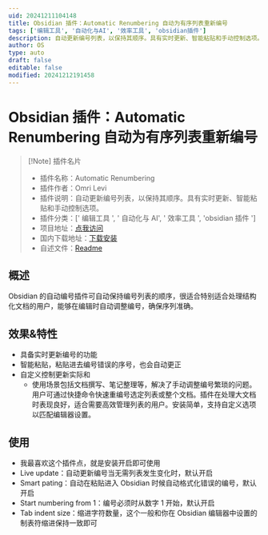 ```yaml
---
uid: 20241211104148
title: Obsidian 插件：Automatic Renumbering 自动为有序列表重新编号
tags: ['编辑工具', '自动化与AI', '效率工具', 'obsidian插件']
description: 自动更新编号列表，以保持其顺序。具有实时更新、智能粘贴和手动控制选项。
author: OS
type: auto
draft: false
editable: false
modified: 20241212191458
---
```


# Obsidian 插件：Automatic Renumbering 自动为有序列表重新编号

> [!Note] 插件名片
> - 插件名称：Automatic Renumbering
> - 插件作者：Omri Levi
> - 插件说明：自动更新编号列表，以保持其顺序。具有实时更新、智能粘贴和手动控制选项。
> - 插件分类：[' 编辑工具 ', ' 自动化与 AI', ' 效率工具 ', 'obsidian 插件 ']
> - 项目地址：[点我访问](https://github.com/OmriLeviGit/Automatic-Renumbering-Obsidian)
> - 国内下载地址：[下载安装](https://pkmer.cn/products/plugin/pluginMarket/?automatic-renumbering)
> - 自述文件：[Readme](https://ghproxy.net/https://raw.githubusercontent.com/OmriLeviGit/Automatic-Renumbering-Obsidian/main/README.md)

## 概述

Obsidian 的自动编号插件可自动保持编号列表的顺序，很适合特别适合处理结构化文档的用户，能够在编辑时自动调整编号，确保序列准确。

## 效果&特性

- 具备实时更新编号的功能
- 智能粘贴，粘贴进去编号错误的序号，也会自动更正
- 自定义控制更新实际和
	- 使用场景包括文档撰写、笔记整理等，解决了手动调整编号繁琐的问题。用户可通过快捷命令快速重编号选定列表或整个文档。插件在处理大文档时表现良好，适合需要高效管理列表的用户。安装简单，支持自定义选项以匹配编辑器设置。

## 使用

- 我最喜欢这个插件点，就是安装开启即可使用
- Live update：自动更新编号当无需列表发生变化时，默认开启
- Smart pating：自动在粘贴进入 Obsidian 时候自动格式化错误的编号，默认开启
- Start numbering from 1：编号必须时从数字 1 开始，默认开启
- Tab indent size：缩进字符数量，这个一般和你在 Obsidian 编辑器中设置的制表符缩进保持一致即可


